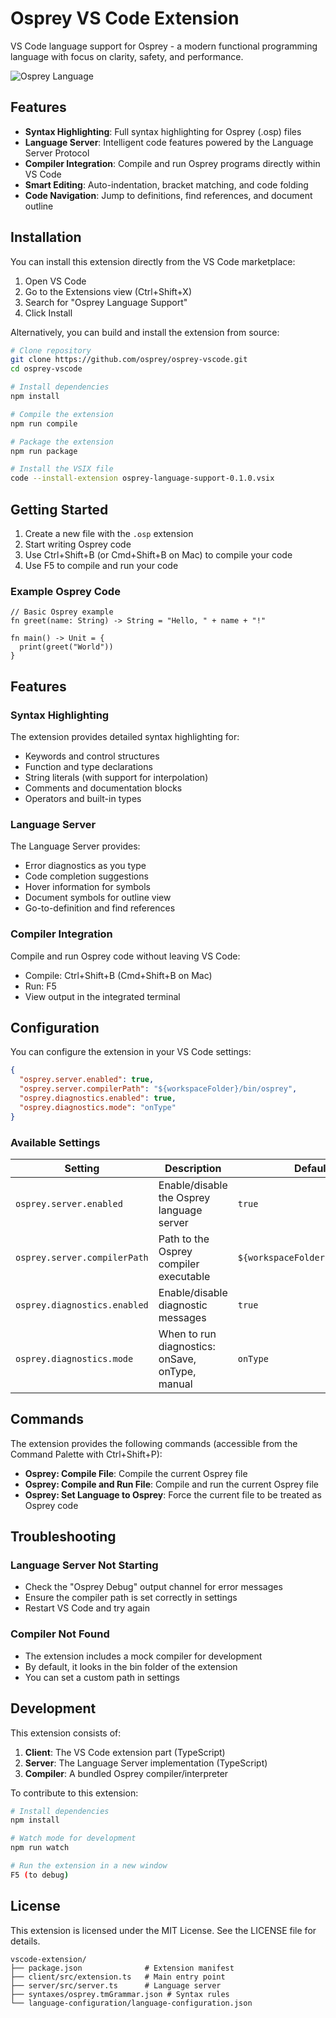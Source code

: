 # Osprey VS Code Extension

VS Code language support for Osprey - a modern functional programming language with focus on clarity, safety, and performance.

![Osprey Language](https://via.placeholder.com/800x200?text=Osprey+Programming+Language)

## Features

- **Syntax Highlighting**: Full syntax highlighting for Osprey (.osp) files
- **Language Server**: Intelligent code features powered by the Language Server Protocol
- **Compiler Integration**: Compile and run Osprey programs directly within VS Code
- **Smart Editing**: Auto-indentation, bracket matching, and code folding
- **Code Navigation**: Jump to definitions, find references, and document outline

## Installation

You can install this extension directly from the VS Code marketplace:

1. Open VS Code
2. Go to the Extensions view (Ctrl+Shift+X)
3. Search for "Osprey Language Support"
4. Click Install

Alternatively, you can build and install the extension from source:

```bash
# Clone repository 
git clone https://github.com/osprey/osprey-vscode.git
cd osprey-vscode

# Install dependencies
npm install

# Compile the extension
npm run compile

# Package the extension
npm run package

# Install the VSIX file
code --install-extension osprey-language-support-0.1.0.vsix
```

## Getting Started

1. Create a new file with the `.osp` extension
2. Start writing Osprey code
3. Use Ctrl+Shift+B (or Cmd+Shift+B on Mac) to compile your code
4. Use F5 to compile and run your code

### Example Osprey Code

```osprey
// Basic Osprey example
fn greet(name: String) -> String = "Hello, " + name + "!"

fn main() -> Unit = {
  print(greet("World"))
}
```

## Features

### Syntax Highlighting

The extension provides detailed syntax highlighting for:
- Keywords and control structures
- Function and type declarations
- String literals (with support for interpolation)
- Comments and documentation blocks
- Operators and built-in types

### Language Server

The Language Server provides:
- Error diagnostics as you type
- Code completion suggestions
- Hover information for symbols
- Document symbols for outline view
- Go-to-definition and find references

### Compiler Integration

Compile and run Osprey code without leaving VS Code:
- Compile: Ctrl+Shift+B (Cmd+Shift+B on Mac)
- Run: F5
- View output in the integrated terminal

## Configuration

You can configure the extension in your VS Code settings:

```json
{
  "osprey.server.enabled": true,
  "osprey.server.compilerPath": "${workspaceFolder}/bin/osprey",
  "osprey.diagnostics.enabled": true,
  "osprey.diagnostics.mode": "onType"
}
```

### Available Settings

| Setting | Description | Default |
|---------|-------------|---------|
| `osprey.server.enabled` | Enable/disable the Osprey language server | `true` |
| `osprey.server.compilerPath` | Path to the Osprey compiler executable | `${workspaceFolder}/bin/osprey` |
| `osprey.diagnostics.enabled` | Enable/disable diagnostic messages | `true` |
| `osprey.diagnostics.mode` | When to run diagnostics: onSave, onType, manual | `onType` |

## Commands

The extension provides the following commands (accessible from the Command Palette with Ctrl+Shift+P):

- **Osprey: Compile File**: Compile the current Osprey file
- **Osprey: Compile and Run File**: Compile and run the current Osprey file
- **Osprey: Set Language to Osprey**: Force the current file to be treated as Osprey code

## Troubleshooting

### Language Server Not Starting
- Check the "Osprey Debug" output channel for error messages
- Ensure the compiler path is set correctly in settings
- Restart VS Code and try again

### Compiler Not Found
- The extension includes a mock compiler for development
- By default, it looks in the bin folder of the extension
- You can set a custom path in settings

## Development

This extension consists of:

1. **Client**: The VS Code extension part (TypeScript)
2. **Server**: The Language Server implementation (TypeScript)
3. **Compiler**: A bundled Osprey compiler/interpreter

To contribute to this extension:

```bash
# Install dependencies
npm install

# Watch mode for development
npm run watch

# Run the extension in a new window
F5 (to debug)
```

## License

This extension is licensed under the MIT License. See the LICENSE file for details.

```
vscode-extension/
├── package.json              # Extension manifest
├── client/src/extension.ts   # Main entry point
├── server/src/server.ts      # Language server
├── syntaxes/osprey.tmGrammar.json # Syntax rules
└── language-configuration/language-configuration.json
``` 